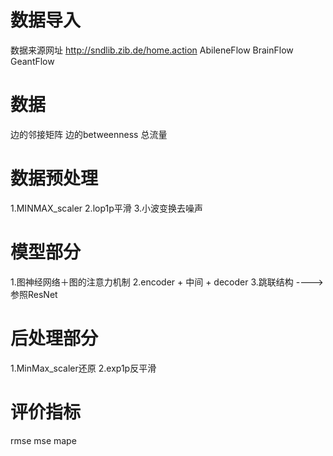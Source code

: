# 数据导入
数据来源网址 http://sndlib.zib.de/home.action
AbileneFlow
BrainFlow
GeantFlow
# 数据
边的邻接矩阵
边的betweenness
总流量
# 数据预处理
1.MINMAX_scaler
2.lop1p平滑
3.小波变换去噪声
# 模型部分
1.图神经网络＋图的注意力机制
2.encoder + 中间 + decoder
3.跳联结构 ---->参照ResNet
# 后处理部分
1.MinMax_scaler还原
2.exp1p反平滑
# 评价指标
rmse
mse
mape

